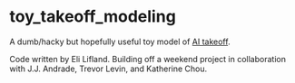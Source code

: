 # toy_takeoff_modeling

A dumb/hacky but hopefully useful toy model of [AI takeoff](https://www.alignmentforum.org/tag/ai-takeoff).

Code written by Eli Lifland. Building off a weekend project in collaboration with J.J. Andrade, Trevor Levin, and Katherine Chou.